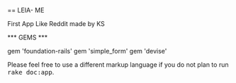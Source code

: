 == LEIA- ME

First App Like Reddit made by KS

*** GEMS ***

gem 'foundation-rails'
gem 'simple_form'
gem 'devise'


Please feel free to use a different markup language if you do not plan to run
<tt>rake doc:app</tt>.
